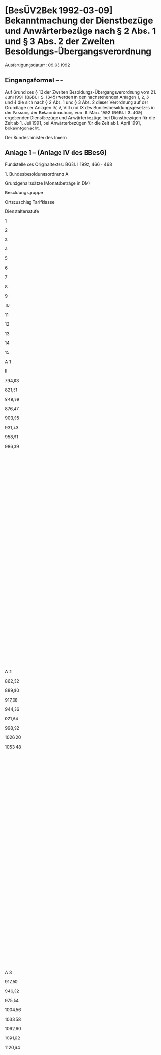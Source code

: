 # [BesÜV2Bek 1992-03-09] Bekanntmachung der Dienstbezüge und Anwärterbezüge nach § 2 Abs. 1 und § 3 Abs. 2 der Zweiten Besoldungs-Übergangsverordnung

Ausfertigungsdatum: 09.03.1992

 

## Eingangsformel – -

Auf Grund des § 13 der Zweiten Besoldungs-Übergangsverordnung vom 21. Juni 1991 (BGBl. I S. 1345) werden in den nachstehenden Anlagen 1, 2, 3 und 4 die sich nach § 2 Abs. 1 und § 3 Abs. 2 dieser Verordnung auf der Grundlage der Anlagen IV, V, VIII und IX des Bundesbesoldungsgesetzes in der Fassung der Bekanntmachung vom 9. März 1992 (BGBl. I S. 409) ergebenden Dienstbezüge und Anwärterbezüge, bei Dienstbezügen für die Zeit ab 1. Juli 1991, bei Anwärterbezügen für die Zeit ab 1. April 1991, bekanntgemacht.  
  
Der Bundesminister des Innern


## Anlage 1 – (Anlage IV des BBesG)

Fundstelle des Originaltextes: BGBl. I 1992, 466 - 468

  

1\. Bundesbesoldungsordnung A

Grundgehaltssätze (Monatsbeträge in DM)

Besoldungsgruppe

Ortszuschlag Tarifklasse

Dienstaltersstufe

1

2

3

4

5

6

7

8

9

10

11

12

13

14

15

A 1

II

794,03

821,51

848,99

876,47

903,95

931,43

958,91

986,39

 

 

 

 

 

 

 

 

 

 

 

 

 

 

 

 

 

 

 

 

 

 

 

A 2

862,52

889,80

917,08

944,36

971,64

998,92

1026,20

1053,48

 

 

 

 

 

 

 

 

 

 

 

 

 

 

 

 

 

 

 

 

 

 

 

A 3

917,50

946,52

975,54

1004,56

1033,58

1062,60

1091,62

1120,64

 

 

 

 

 

 

 

 

 

 

 

 

 

 

 

 

 

 

 

 

 

 

 

A 4

948,69

982,85

1017,01

1051,17

1085,33

1119,49

1153,65

1187,81

 

 

 

 

 

 

 

 

 

 

 

 

 

 

 

 

 

 

 

 

 

 

 

A 5

960,05

996,16

1032,27

1068,38

1104,49

1140,60

1176,71

1212,82

1248,93

 

 

 

 

 

 

 

 

 

 

 

 

 

 

 

 

 

 

 

 

 

 

A 6

993,46

1032,16

1070,86

1109,56

1148,26

1186,96

1225,66

1264,36

1303,06

1341,76

 

 

 

 

 

 

 

 

 

 

 

 

 

 

 

 

 

 

 

 

 

A 7

1057,19

1096,31

1135,43

1174,55

1213,67

1252,79

1291,91

1331,03

1370,15

1409,27

1448,39

1487,51

 

 

 

 

 

 

 

 

 

 

 

 

 

 

 

 

 

 

 

A 8

1104,99

1151,79

1198,59

1245,39

1292,19

1338,99

1385,79

1432,59

1479,39

1526,19

1572,99

1619,79

1666,59

 

 

A 9

I c

1187,11

1231,29

1277,33

1323,73

1370,99

1422,49

1473,99

1525,49

1576,99

1628,49

1679,99

1731,49

1782,99

 

 

 

 

 

 

 

 

 

 

 

 

 

 

 

 

 

 

A 10

1299,89

1363,88

1427,87

1491,86

1555,85

1619,84

1683,83

1747,82

1811,81

1875,80

1939,79

2003,78

2067,77

 

 

 

 

 

 

 

 

 

 

 

 

 

 

 

 

 

 

A 11

1514,49

1580,05

1645,61

1711,17

1776,73

1842,29

1907,85

1973,41

2038,97

2104,53

2170,09

2235,65

2301,21

2366,77

 

 

 

 

 

 

 

 

 

 

 

 

 

 

 

 

 

A 12

1649,43

1727,61

1805,79

1883,97

1962,15

2040,33

2118,51

2196,69

2274,87

2353,05

2431,23

2509,41

2587,59

2665,77

 

A 13

I b

1868,74

1953,16

2037,58

2122,00

2206,42

2290,84

2375,26

2459,68

2544,10

2628,52

2712,94

2797,36

2881,78

2966,20

 

 

 

 

 

 

 

 

 

 

 

 

 

 

 

 

 

A 14

1923,64

2033,10

2142,56

2252,02

2361,48

2470,94

2580,40

2689,86

2799,32

2908,78

3018,24

3127,70

3237,16

3346,62

 

 

 

 

 

 

 

 

 

 

 

 

 

 

 

 

 

A 15

2168,97

2289,31

2409,65

2529,99

2650,33

2770,67

2891,01

3011,35

3131,69

3252,03

3372,37

3492,71

3613,05

3733,39

3853,73

 

 

 

 

 

 

 

 

 

 

 

 

 

 

 

 

A 16

2410,58

2549,77

2688,96

2828,15

2967,34

3106,53

3245,72

3384,91

3524,10

3663,29

3802,48

3941,67

4080,86

4220,05

4359,24

2\. Bundesbesoldungsordnung B

Grundgehaltssätze (Monatsbeträge in DM)

Besoldungsgruppe

Ortszuschlag Tarifklasse

 

B 1

I b

3853,73

B 2

4570,56

B 3

I a

4781,84

B 4

5099,67

B 5

5464,31

B 6

5808,66

B 7

6143,60

B 8

6492,73

B 9

6926,21

B 10

8272,31

B 11

9031,47

3\. Bundesbesoldungsordnung C

Grundgehaltssätze (Monatsbeträge in DM)

Besoldungsgruppe

Ortszuschlag Tarifklasse

 

 

Dienstaltersstufe

1

2

3

4

5

6

7

8

9

10

11

12

13

14

15

C 1

I b

1868,74

1953,16

2037,58

2122,00

2206,42

2290,84

2375,26

2459,68

2544,10

2628,52

2712,94

2797,36

2881,78

2966,20

 

 

 

 

 

 

 

 

 

 

 

 

 

 

 

 

 

C 2

1873,98

2008,51

2143,04

2277,57

2412,10

2546,63

2681,16

2815,69

2950,22

3084,75

3219,28

3353,81

3488,34

3622,87

3757,40

 

 

 

 

 

 

 

 

 

 

 

 

 

 

 

 

C 3

2117,79

2270,11

2422,43

2574,75

2727,07

2879,39

3031,71

3184,03

3336,35

3488,67

3640,99

3793,31

3945,63

4097,95

4250,27

 

 

 

 

 

 

 

 

 

 

 

 

 

 

 

 

 

C 4

I a

2742,80

2895,91

3049,02

3202,13

3355,24

3508,35

3661,46

3814,57

3967,68

4120,79

4273,90

4427,01

4580,12

4733,23

4886,34

4\. Bundesbesoldungsordnung R

Grundgehaltssätze (Monatsbeträge in DM)

Besoldungsgruppe

Ortszuschlag Tarifklasse

Stufe

1

2

3

4

5

6

7

8

9

10

Lebensalter

31

33

35

37

39

41

43

45

47

49

R 1

I b

2421,17

2593,11

2765,05

2936,99

3108,93

3280,87

3452,81

3624,75

3796,69

3968,63

 

 

 

 

 

 

 

 

 

 

 

R 2

2832,74

3004,68

3176,62

3348,56

3520,50

3692,44

3864,38

4036,32

4208,26

4380,20

R 3

I a

4781,84

R 4

5099,67

R 5

5464,31

R 6

5808,66

R 7

6143,60

R 8

6492,73

R 9

6926,21

R 10

8656,05


## Anlage 2 – (Anlage V des BBesG)  Ortszuschlag  (Monatsbeträge in DM)

Fundstelle des Originaltextes: BGBl. I 1992, 468

  

Tarifklasse

Zu der Tarifklasse gehörende Besoldungsgruppen

Stufe 1

Stufe 2

Stufe 3 1 Kind

I a

B 3 bis B 11

589,18

683,16

763,58

C 4

R 3 bis R 10

I b

B 1 und B 2

497,02

591,00

671,42

A 13 bis A 16

C 1 bis C 3

R 1 und R 2

I c

A 9 bis A 12

441,71

535,69

616,11

II

A 1 bis A 8

416,10

505,60

586,02

Bei mehr als einem Kind erhöht sich der Ortszuschlag für jedes weitere zu berücksichtigende Kind um 80,42 DM.

In der Tarifklasse II erhöht sich der Ortszuschlag ab Stufe 4 für das zweite und jedes weitere zu berücksichtigende Kind in den Besoldungsgruppen A 1 bis A 3 um je 24 DM, in Besoldungsgruppe A 4 um je 18 DM und in Besoldungsgruppe A 5 um je 12 DM. Soweit dadurch im Einzelfall die Besoldung hinter derjenigen aus einer niedrigeren Besoldungsgruppe zurückbleibt, wird der Unterschiedsbetrag zusätzlich gewährt.

Ortszuschlag nach § 39 Abs. 2 Satz 1:

Tarifklasse I c 353,37 DM,

Tarifklasse II 332,88 DM.


## Anlage 3 – (Anlage VIII des BBesG)  Anwärtergrundbetrag  Anwärterverheiratetenzuschlag  (Monatsbeträge in DM)

Fundstelle des Originaltextes: BGBl. I 1992, 469

  

Eingangsamt, in das der Anwärter nach Abschluß des Vorbereitungsdienstes unmittelbar eintritt

Grundbetrag

Verheiratetenzuschlag

vor Vollendung des 26. Lebensjahres

nach Vollendung des 26. Lebensjahres

nach § 62 Abs. 1

nach § 62 Abs. 2

A 1 bis A 4

646

715

189

63

A 5 bis A 8

756

850

218

63

A 9 bis A 11

805

912

252

63

A 12

933

1048

266

63

A 13

962

1082

275

63

A 13 + Zulage (Nummer 27 Abs. 1 Buchstabe d der Vorbemerkungen zu den Bundesbesoldungsordnungen A und B) oder R 1

992

1121

284

63


## Anlage 4 – (Anlage IX des BBesG)  Amtszulagen, Stellenzulagen, Zulagen, Vergütungen  (Monatsbeträge)  - in der Reihenfolge der Gesetzesstellen -

(Fundstelle des Originaltextes: BGBl. I 1992, 470 - 472)

  

Dem Grunde nach geregelt in

Betrag in Deutscher Mark, Vomhundert, Bruchteil

Bundesbesoldungsgesetz

§ 44

bis zu

120,00

§ 48 Abs. 2

bis zu

60,00

§ 78

bis zu

90,00

§ 80a

Abs. 1 und 2

 

Die Zulage beträgt für die Beamten

des einfachen Dienstes

72,00

des mittleren Dienstes

108,00

des gehobenen Dienstes

180,00

des höheren Dienstes

258,00

 

Abs. 3

 

 

 

Buchstabe a

Nr. 1

 

 

300,00

Nr. 2

 

 

102,00

Buchstabe b

Nr. 1

 

 

120,00

Nr. 2

 

 

72,00

 

Bundesbesoldungsordnungen A und B

 

 

 

 

Vorbemerkungen

Nummer 2 Abs. 2

150,00

Nummer 4

60,00

Nummer 4a

90,00

Nummer 5

 

Die Zulage beträgt für Mannschaften, Unteroffiziere/Beamte der Besoldungsgruppen A 5 und A 6

42,00

Unteroffiziere/Beamte der Besoldungsgruppen A 7 bis A 9

60,00

Offiziere/Beamte des gehobenen und höheren Dienstes

90,00

Nummer 5a

Abs. 1

Buchstabe a

 

108,00

 

Buchstabe b

 

180,00

 

Buchstabe c

 

258,00

Abs. 2

Nr. 1

Buchstabe a

162,00

 

 

Buchstabe b

120,00

 

Nr. 2

Buchstabe a

120,00

 

 

Buchstabe b

48,00

 

Nr. 3

 

78,00

 

Nr. 4 und 5

 

72,00

 

Nr. 6

Buchstabe a

162,00

 

 

Buchstabe b

120,00

 

Nr. 7

Buchstabe a

120,00

 

 

Buchstabe b

48,00

 

Nr. 8

Buchstabe a

150,00

 

 

Buchstabe b

78,00

 

Nr. 9

 

72,00

Nummer 6

 

 

Abs. 1

 

 

 

Buchstabe a

 

540,00

 

Buchstabe b

 

432,00

 

Buchstabe c

 

345,60

Nummer 6a

120,00

Nummer 7

 

 

Die Zulage

 

 

beträgt für die Beamten und Soldaten der Besoldungsgruppen

12,5 v.H. des Endgrundgehalts oder, bei festen Gehältern, des Grundgehalts der Besoldungsgruppe ++)

 

A 1 bis A 5

A 5

 

 

A 6 bis A 9

A 9

 

 

A 10 bis A 13

A 13

 

 

A 14, A 15, B 1

A 15

 

 

A 16, B 2 bis B 4

B 3

 

 

B 5 bis B 7

B 6

 

 

B 8 bis B 10

B 9

 

 

B 11

B 11

 

Nummer 8 Abs. 1

 

 

Die Zulage beträgt für die Beamten der Besoldungsgruppen

 

 

A 1 bis A 5

 

127,20

 

A 6 bis A 9

 

174,90

 

A 10 bis A 13

 

222,60

 

A 14 und höher

 

270,30

für Anwärter der

 

Laufbahngruppe

 

des mittleren Dienstes

95,40

des gehobenen Dienstes

127,20

des höheren Dienstes

159,00

Nummer 8a

 

 

Die Zulage beträgt für die Beamten der Besoldungsgruppen

 

 

A 1 bis A 5

 

69,96

 

A 6 bis A 9

 

95,40

 

A 10 bis A 13

 

117,66

 

A 14 und höher

 

139,92

 

für Anwärter der Laufbahngruppe

 

 

des mittleren Dienstes

50,88

 

des gehobenen Dienstes

66,78

 

des höheren Dienstes

82,68

 

 

 

 

Nummer 8b

 

 

Die Zulage beträgt für die Beamten der Besoldungsgruppen

 

 

A 1 bis A 5

 

114,48

 

A 6 bis A 9

 

146,28

 

A 10 bis A 13

 

190,80

 

A 14 und höher

 

235,32

 

für Anwärter der Laufbahngruppe

 

 

 

des mittleren Dienstes

 

85,86

 

des gehobenen Dienstes

 

114,48

 

des höheren Dienstes

 

143,10

 

 

 

 

Nummer 8c \*)

 

 

Die Zulage beträgt für die Beamten

 

 

des einfachen Dienstes

 

60,00

 

des mittleren Dienstes

 

90,00

 

des gehobenen Dienstes

 

132,00

 

des höheren Dienstes

 

180,00

 

Nummer 9

 

 

Die Zulage beträgt nach einer Dienstzeit

 

 

von einem Jahr

 

63,60

 

von zwei Jahren

 

127,20

 

Nummer 9a

 

Abs. 1

Buchstabe a

 

120,00

 

Buchstabe b

 

240,00

 

Buchstabe c

 

180,00

Abs. 2

Buchstabe a

 

48,00

 

Buchstabe b

 

60,00

 

Nummer 10 Abs. 1

 

 

 

Die Zulage beträgt nach einer Dienstzeit

 

 

von einem Jahr

 

63,60

 

von zwei Jahren

 

127,20

 

 

 

 

Nummer 11

1/12 des Grundgehalts und des Ortszuschlags ++)

 

Nummer 12

 

95,40

Nummer 13a

bis zu

90,00

Nummer 19 Satz 1

 

188,93

Nummer 21

 

158,49

Nummer 23

 

 

 

Abs. 1

 

12,00

 

Abs. 2

 

27,00

 

 

 

 

Nummer 24

 

 

 

 

Die Zulage beträgt für Beamte des mittleren Dienstes/für Unteroffiziere

 

12,00

 

des gehobenen Dienstes/für Offiziere bis zur Besoldungsgruppe A 12

 

27,00

 

 

 

 

Nummer 25

45,00

 

 

 

 

Nummer 26 Abs. 1

 

 

Die Zulage beträgt für Beamte

 

 

 

des mittleren Dienstes

 

20,00

 

des gehobenen Dienstes

 

45,00

 

 

 

 

Nummer 27

 

Abs.1

 

 

 

 

Buchstabe a

 

38,16

 

Buchstabe b

 

 

 

Doppelbuchstabe aa

 

52,79

 

Doppelbuchstabe bb

 

95,40

 

Buchstabe c

 

101,76

 

Buchstabe d

 

101,76

 

Buchstabe e

 

38,16

Abs. 2

 

 

 

 

Buchstabe b

 

 

 

Doppelbuchstabe bb

 

42,62

 

Buchstaben c und d

 

63,60

 

 

 

 

Nummer 30

27,00

 

 

 

 

Besoldungsgruppen

Fußnote

 

A 2

 

1

27,33

 

 

2

20,81

 

 

3

50,38

 

 

6

25,44

A 3

 

1,5

50,38

 

 

2

27,33

A 4

 

1,4

50,38

 

 

2

27,33

A 5

 

3

27,33

 

 

4,6

50,38

A 6

 

6

27,33

A 7

 

2

33,92

 

 

5

50 v.H. des

 

 

 

jeweiligen Unterschiedsbetrages zum Grundgehalt der Besoldungsgruppe A 8

 

 

 

 

A 8

 

2

43,71

A 9

 

2,3,6

203,40

 

 

7

15 v.H.  
des Anfangsgrundgehalts der Besoldungsgruppe A 9

A 12

 

7,8

118,13

A 13

 

6

94,48

 

 

7

141,71

 

 

11,12,13

206,70

A 14

 

5

141,71

A 15

 

7

141,71

B10

 

1,2

327,48

 

 

 

 

Bundesbesoldungsordnung C

 

 

 

 

 

 

Vorbemerkungen

 

 

 

Nummer 2b

 

 

 

 

Buchstabe a

 

101,76

 

Buchstabe b

 

38,16

Nummer 3

Die Zulage beträgt

 

12,5 v.H. des Endgrundgehalts oder, bei festen Gehältern, des Grundgehalts der Besoldungsgruppe ++)

 

für Beamte der Besoldungsgruppe

C 1 A 13

 

 

für Beamte der Besoldungsgruppe

C 2 A 15

 

 

für Beamte der Besoldungsgruppen C 3 und C 4

B 3

 

 

 

 

 

Nummer 5

 

 

 

 

wenn ein Amt ausgeübt wird

 

 

 

der Besoldungsgruppe R 1

 

241,20

 

der Besoldungsgruppe R 2

 

270,00

 

 

 

 

Besoldungsgruppe

 

Fußnote

 

C 2

 

1

122,43

 

 

 

 

Bundesbesoldungsordnung R

 

 

 

Vorbemerkungen

 

 

 

Nummer 1a

 

 

38,16

Nummer 2

 

 

 

Die Zulage beträgt

 

 

12,5 v.H. des Endgrundgehalts oder, bei festen Gehältern, des Grundgehalts der Besoldungsgruppe ++)

 

a) bei Verwendung bei obersten Gerichtshöfen des Bundes für die Richter und Staatsanwälte der Besoldungsgruppe(n)

 

 

 

 

 

 

 

R 1

R 1

 

 

R 2 bis R 4

R 3

 

 

R 5 bis R 7

R 6

 

 

R 8 bis R 10

R 9

 

 

 

 

 

 

b) bei Verwendung bei obersten Bundesbehörden, der Hauptverwaltung der Deutschen Bundesbahn oder bei obersten Gerichtshöfen des Bundes, wenn ihnen kein Richteramt übertragen ist, für die Richter und Staatsanwälte der Besoldungsgruppe(n)

 

 

 

 

 

 

R 1

A 15

 

 

R 2 bis R 4

B 3

 

 

R 5 bis R 7

B 6

 

 

R 8 bis R 10

B 9

 

Nummer 4

 

45,00

 

 

 

 

Besoldungsgruppen

 

Fußnote

 

R 1

 

1,2

156,69

R 2

 

3 bis 8,

 

 

 

10

156,69

R 3

 

3

156,69

R 8

 

2

313,32

\*)  
Nummer 8c eingefügt durch Artikel 6 Nr. 2 und Artikel 8 des Gesetzes über die Errichtung eines Bundesausfuhramtes vom 28. Februar 1992 (BGBl. I S. 376) ab 1. April 1992.

++)  
Nach Maßgabe des Artikels 1 § 5 des Haushaltstrukturgesetzes vom 18. Dezember 1975 (BGBl. I S. 3091) in Verbindung mit § 2 Abs. 1 der Zweiten Besoldungs-Übergangsverordnung vom 21. Juni 1991 (BGBl. I S. 1345).
